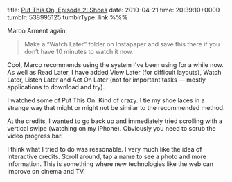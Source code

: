 title: [Put This On, Episode 2: Shoes](http://www.marco.org/538529712)
date: 2010-04-21
time: 20:39:10+0000
tumblr: 538995125
tumblrType: link
%%%

Marco Arment again:

> Make a “Watch Later” folder on Instapaper and save this there if you don’t have 10 minutes to watch it now.

Cool, Marco recommends using the system I've been using for a while now. As well as Read Later, I have added View Later (for difficult layouts), Watch Later, Listen Later and Act On Later (not for important tasks — mostly applications to download and try).

I watched some of Put This On. Kind of crazy. I tie my shoe laces in a strange way that might or might not be similar to the recommended method. 

At the credits, I wanted to go back up and immediately tried scrolling with a vertical swipe (watching on my iPhone). Obviously you need to scrub the video progress bar. 

I think what I tried to do was reasonable. I very much like the idea of interactive credits. Scroll around, tap a name to see a photo and more information. This is something where new technologies like the web can improve on cinema and TV.
